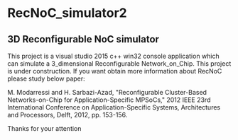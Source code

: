 # RecNoC_simulator2
3D Reconfigurable NoC simulator
----------------------------------

This project is a visual studio 2015 c++ win32 console application which can simulate a 3_dimensional Reconfigurable Network_on_Chip.
This project is under construction.
If you want obtain more information about RecNoC please study below paper:

M. Modarressi and H. Sarbazi-Azad, "Reconfigurable Cluster-Based Networks-on-Chip for Application-Specific MPSoCs," 2012 IEEE 23rd International Conference on Application-Specific Systems, Architectures and Processors, Delft, 2012, pp. 153-156.

Thanks for your attention
